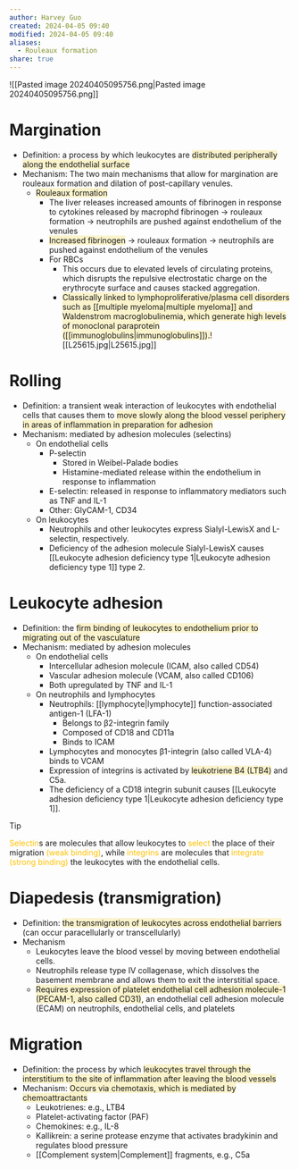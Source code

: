 ```yaml
---
author: Harvey Guo
created: 2024-04-05 09:40
modified: 2024-04-05 09:40
aliases:
  - Rouleaux formation
share: true
---
```

![[Pasted image 20240405095756.png|Pasted image 20240405095756.png]]
# Margination
- Definition: a process by which leukocytes are <span style="background:rgba(240, 200, 0, 0.2)">distributed peripherally along the endothelial surface</span>
- Mechanism: The two main mechanisms that allow for margination are rouleaux formation and dilation of post-capillary venules.
	- <span style="background:rgba(240, 200, 0, 0.2)">Rouleaux formation</span>
		- The liver releases increased amounts of fibrinogen in response to cytokines released by macrophd fibrinogen → rouleaux formation → neutrophils are pushed against endothelium of the venules
		- <span style="background:rgba(240, 200, 0, 0.2)">Increased fibrinogen</span> → rouleaux formation → neutrophils are pushed against endothelium of the venules
		- For RBCs
			- This occurs due to elevated levels of circulating proteins, which disrupts the repulsive electrostatic charge on the erythrocyte surface and causes stacked aggregation.
			- <span style="background:rgba(240, 200, 0, 0.2)">Classically linked to lymphoproliferative/plasma cell disorders such as [[multiple myeloma|multiple myeloma]] and Waldenstrom macroglobulinemia, which generate high levels of monoclonal paraprotein ([[immunoglobulins|immunoglobulins]]).</span>![[L25615.jpg|L25615.jpg]]
# Rolling
- Definition: a transient weak interaction of leukocytes with endothelial cells that causes them to <span style="background:rgba(240, 200, 0, 0.2)">move slowly along the blood vessel periphery in areas of inflammation in preparation for adhesion</span>
- Mechanism: mediated by adhesion molecules (selectins)
	- On endothelial cells
		- P-selectin
			- Stored in Weibel-Palade bodies
			- Histamine-mediated release within the endothelium in response to inflammation
		- E-selectin: released in response to inflammatory mediators such as TNF and IL-1
		- Other: GlyCAM-1, CD34
	- On leukocytes
		- Neutrophils and other leukocytes express Sialyl-LewisX and L-selectin, respectively.
		- Deficiency of the adhesion molecule Sialyl-LewisX causes [[Leukocyte adhesion deficiency type 1|Leukocyte adhesion deficiency type 1]] type 2.
# Leukocyte adhesion
- Definition: the <span style="background:rgba(240, 200, 0, 0.2)">firm binding of leukocytes to endothelium prior to migrating out of the vasculature</span>
- Mechanism: mediated by adhesion molecules
	- On endothelial cells
		- Intercellular adhesion molecule (ICAM, also called CD54)
		- Vascular adhesion molecule (VCAM, also called CD106)
		- Both upregulated by TNF and IL-1
	- On neutrophils and lymphocytes
		- Neutrophils: [[lymphocyte|lymphocyte]] function-associated antigen-1 (LFA-1)
			- Belongs to β2-integrin family
			- Composed of CD18 and CD11a
			- Binds to ICAM
		- Lymphocytes and monocytes β1-integrin (also called VLA-4) binds to VCAM
		- Expression of integrins is activated by <span style="background:rgba(240, 200, 0, 0.2)">leukotriene B4 (LTB4)</span> and C5a. 
		- The deficiency of a CD18 integrin subunit causes [[Leukocyte adhesion deficiency type 1|Leukocyte adhesion deficiency type 1]].

>[!tip] 
><font color="#ffc000">Selectin</font>s are molecules that allow leukocytes to <font color="#ffc000">select</font> the place of their migration <font color="#ffc000">(weak binding)</font>, while <font color="#ffc000">integrins</font> are molecules that <font color="#ffc000">integrate (strong binding)</font> the leukocytes with the endothelial cells.
# Diapedesis (transmigration)
- Definition: <span style="background:rgba(240, 200, 0, 0.2)">the transmigration of leukocytes across endothelial barriers</span> (can occur paracellularly or transcellularly)
- Mechanism
	- Leukocytes leave the blood vessel by moving between endothelial cells.
	- Neutrophils release type IV collagenase, which dissolves the basement membrane and allows them to exit the interstitial space.
	- <span style="background:rgba(240, 200, 0, 0.2)">Requires expression of platelet endothelial cell adhesion molecule-1 (PECAM-1, also called CD31)</span>, an endothelial cell adhesion molecule (ECAM) on neutrophils, endothelial cells, and platelets
# Migration
- Definition: the process by which <span style="background:rgba(240, 200, 0, 0.2)">leukocytes travel through the interstitium to the site of inflammation after leaving the blood vessels</span>
- Mechanism: <span style="background:rgba(240, 200, 0, 0.2)">Occurs via chemotaxis, which is mediated by chemoattractants</span>
	- Leukotrienes: e.g., LTB4
	- Platelet-activating factor (PAF)
	- Chemokines: e.g., IL-8
	- Kallikrein: a serine protease enzyme that activates bradykinin and regulates blood pressure
	- [[Complement system|Complement]] fragments, e.g., C5a
